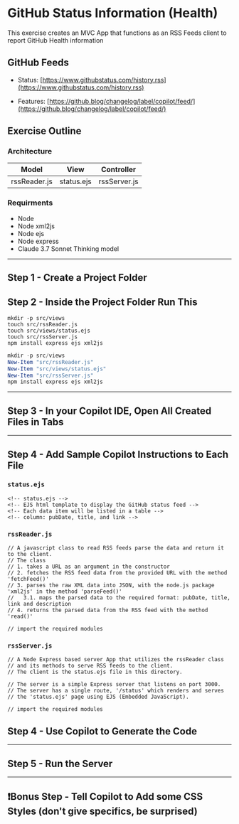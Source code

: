 # GitHub Status Information (Health)

This exercise creates an MVC App that functions as an RSS Feeds client to report GitHub Health information

## GitHub Feeds

- Status: [https://www.githubstatus.com/history.rss](https://www.githubstatus.com/history.rss)

- Features: [https://github.blog/changelog/label/copilot/feed/](https://github.blog/changelog/label/copilot/feed/)

## Exercise Outline

### Architecture

|Model|View|Controller|
|---|---|---|
|rssReader.js|status.ejs|rssServer.js|

### Requirments

- Node
- Node xml2js
- Node ejs
- Node express
- Claude 3.7 Sonnet Thinking model

----

## Step 1 - Create a Project Folder

## Step 2 - Inside the Project Folder Run This

```text
mkdir -p src/views
touch src/rssReader.js
touch src/views/status.ejs
touch src/rssServer.js
npm install express ejs xml2js
```

```powershell
mkdir -p src/views
New-Item "src/rssReader.js"
New-Item "src/views/status.ejs"
New-Item "src/rssServer.js"
npm install express ejs xml2js
```

----

## Step 3 - In your Copilot IDE, Open All Created Files in Tabs

----

## Step 4 - Add Sample Copilot Instructions to Each File

### `status.ejs`

```text
<!-- status.ejs -->
<!-- EJS html template to display the GitHub status feed -->
<!-- Each data item will be listed in a table -->
<!-- column: pubDate, title, and link --> 
```

### `rssReader.js`

```text
// A javascript class to read RSS feeds parse the data and return it to the client.
// The class 
// 1. takes a URL as an argument in the constructor
// 2. fetches the RSS feed data from the provided URL with the method 'fetchFeed()'
// 3. parses the raw XML data into JSON, with the node.js package 'xml2js' in the method 'parseFeed()'
//   3.1. maps the parsed data to the required format: pubDate, title, link and description
// 4. returns the parsed data from the RSS feed with the method 'read()'

// import the required modules
```

### `rssServer.js`

```text
// A Node Express based server App that utilizes the rssReader class 
// and its methods to serve RSS feeds to the client.
// The client is the status.ejs file in this directory.

// The server is a simple Express server that listens on port 3000.
// The server has a single route, '/status' which renders and serves 
// the 'status.ejs' page using EJS (Embedded JavaScript).

// import the required modules
```

## Step 4 - Use Copilot to Generate the Code

----

## Step 5 - Run the Server

----

## ❗Bonus Step - Tell Copilot to Add some CSS Styles (don't give specifics, be surprised)
